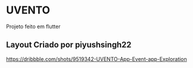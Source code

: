 # UVENTO

Projeto feito em flutter

## Layout Criado por piyushsingh22

https://dribbble.com/shots/9519342-UVENTO-App-Event-app-Exploration
